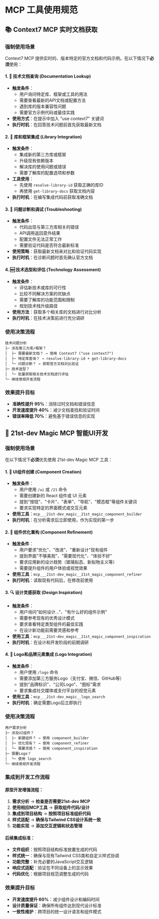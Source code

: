 # MCP 工具使用规范

## 📚 Context7 MCP 实时文档获取

### 强制使用场景

Context7 MCP 提供实时的、版本特定的官方文档和代码示例。在以下情况下**必须**使用：

#### 1. 📖 技术文档查询 (Documentation Lookup)
- **触发条件**：
  - 用户询问特定库、框架或工具的用法
  - 需要查看最新的API文档或配置方法
  - 遇到库的版本兼容性问题
  - 需要官方示例代码或最佳实践
- **使用方式**：在提示中加入 "use context7" 关键词
- **执行时机**：在回答技术问题前首先获取最新文档

#### 2. 🔧 库和框架集成 (Library Integration)
- **触发条件**：
  - 集成新的第三方库或框架
  - 升级现有依赖版本
  - 解决库的使用问题或错误
  - 需要了解库的配置选项和参数
- **工具使用**：
  - 先使用 `resolve-library-id` 获取正确的库ID
  - 再使用 `get-library-docs` 获取文档内容
- **执行时机**：在编写集成代码前获取准确文档

#### 3. 🐛 问题诊断和调试 (Troubleshooting)
- **触发条件**：
  - 代码出现与第三方库相关的错误
  - API调用返回意外结果
  - 配置文件无法正常工作
  - 需要验证代码是否符合最新标准
- **使用策略**：获取最新文档来对比和验证代码实现
- **执行时机**：在诊断问题时首先确认官方文档

#### 4. 🆕 技术选型和评估 (Technology Assessment)
- **触发条件**：
  - 评估新技术或库的可行性
  - 比较不同解决方案的优缺点
  - 需要了解库的功能范围和限制
  - 规划技术栈升级路径
- **使用方法**：获取多个相关库的文档进行对比分析
- **执行时机**：在技术决策前进行充分调研

### 使用决策流程
```
技术问题分析
├─ 涉及第三方库/框架？
│  ├─ 需要最新文档？ → 使用 Context7 ("use context7")
│  ├─ 特定库查询？ → resolve-library-id + get-library-docs
│  └─ 问题诊断？ → 获取官方文档对比验证
├─ 技术选型？
│  └─ 批量获取相关技术文档进行评估
└─ 继续常规开发流程
```

### 效果提升目标
- **准确性提升 95%**：消除过时文档和错误信息
- **开发速度提升 40%**：减少文档查找和验证时间
- **错误率降低 70%**：避免基于错误信息的实现

## 🎨 21st-dev Magic MCP 智能UI开发

### 强制使用场景

在以下情况下**必须**优先使用 21st-dev Magic MCP 工具：

#### 1. 🎯 UI组件创建 (Component Creation)
- **触发条件**：
  - 用户使用 `/ui` 或 `/21` 命令
  - 需要创建新的 React 组件或 UI 元素
  - 提到"按钮"、"卡片"、"表单"、"导航"、"模态框"等组件关键词
  - 要求实现特定的界面模式或交互元素
- **使用工具**：`mcp___21st-dev_magic__21st_magic_component_builder`
- **执行时机**：在分析需求后立即使用，作为实现的第一步

#### 2. 🔄 组件优化重构 (Component Refinement)
- **触发条件**：
  - 用户要求"优化"、"改进"、"重新设计"现有组件
  - 提到界面"不够美观"、"需要现代化"、"体验不好"
  - 要求应用新的设计趋势（玻璃拟态、新拟物主义等）
  - 需要提升组件的用户体验或视觉效果
- **使用工具**：`mcp___21st-dev_magic__21st_magic_component_refiner`
- **执行时机**：读取现有代码后，在修改前使用

#### 3. 🔍 设计灵感获取 (Design Inspiration)
- **触发条件**：
  - 用户询问"如何设计..."、"有什么好的组件示例"
  - 需要参考现有的优秀设计模式
  - 要求查看特定类型组件的最佳实践
  - 在设计新功能前需要灵感和参考
- **使用工具**：`mcp___21st-dev_magic__21st_magic_component_inspiration`
- **执行时机**：在设计和开发阶段的前期调研

#### 4. 🎨 Logo和品牌元素集成 (Logo Integration)
- **触发条件**：
  - 用户使用 `/logo` 命令
  - 需要添加第三方服务Logo（支付宝、微信、GitHub等）
  - 提到"品牌标识"、"公司Logo"、"图标"需求
  - 要求集成社交媒体或支付平台的视觉元素
- **使用工具**：`mcp___21st-dev_magic__logo_search`
- **执行时机**：确定需要Logo后立即执行

### 使用决策流程
```
用户需求分析
├─ 涉及UI组件？
│  ├─ 新建组件？ → 使用 component_builder
│  ├─ 优化现有？ → 使用 component_refiner  
│  └─ 需要灵感？ → 使用 component_inspiration
├─ 需要Logo？
│  └─ 使用 logo_search
└─ 继续常规开发流程
```

### 集成到开发工作流程

#### 原型开发增强流程：
1. **需求分析** → **检查是否需要21st-dev MCP**
2. **使用相应MCP工具** → **获取组件代码/设计**
3. **集成到项目结构** → **按照项目标准组织代码**
4. **样式适配** → **确保与Tailwind CSS设计系统一致**
5. **功能实现** → **添加交互逻辑和状态管理**

#### 后续集成标准：
- **文件组织**：按照项目结构标准放置生成的代码
- **样式统一**：确保与现有Tailwind CSS类和自定义样式协调
- **功能完整**：补充必要的JavaScript交互逻辑
- **响应式适配**：验证在不同设备上的显示效果
- **代码优化**：根据项目规范调整生成的代码

### 效果提升目标
- **开发速度提升 60%**：减少组件设计和编码时间
- **设计质量保证**：确保所有组件达到现代设计标准
- **一致性维护**：跨项目的统一设计语言和组件模式